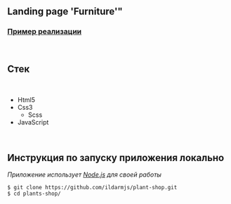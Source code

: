 ## Landing page 'Furniture'"

### [Пример реализации](https://ildarmjs.github.io/plant-shop/)

<br/>

## Стек

<br />

- Html5
- Css3
  - Scss
- JavaScript

<br />

## Инструкция по запуску приложения **локально**

_Приложение использует [Node.js](https://nodejs.org/) для своей работы_

```
$ git clone https://github.com/ildarmjs/plant-shop.git
$ cd plants-shop/
```
